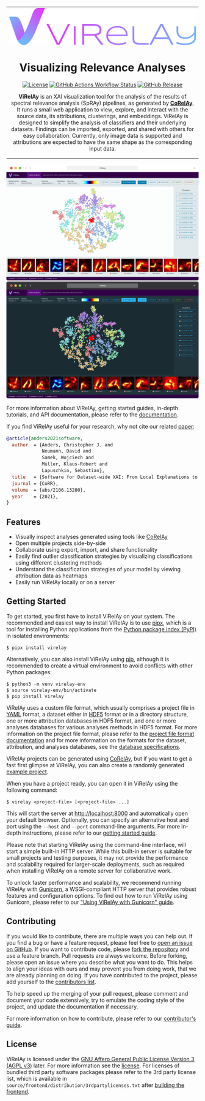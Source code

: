
<table align="center">
<tbody>
<tr>
<td align="center" width="1182px">

<img src="https://raw.githubusercontent.com/virelay/virelay/refs/heads/main/design/virelay-logo-with-title.png" alt="ViRelAy Logo"/>

# Visualizing Relevance Analyses

[![License](https://img.shields.io/pypi/l/virelay)](https://github.com/virelay/virelay?tab=License-1-ov-file)
[![GitHub Actions Workflow Status](https://img.shields.io/github/actions/workflow/status/virelay/virelay/tests.yaml)](https://github.com/virelay/virelay/actions)
[![GitHub Release](https://img.shields.io/github/v/release/virelay/virelay)](https://github.com/virelay/virelay/releases/latest)

**ViRelAy** is an XAI visualization tool for the analysis of the results of spectral relevance analysis (SpRAy) pipelines, as generated by **[CoRelAy](https://github.com/virelay/corelay)**. It runs a small web application to view, explore, and interact with the source data, its attributions, clusterings, and embeddings. ViRelAy is designed to simplify the analysis of classifiers and their underlying datasets. Findings can be imported, exported, and shared with others for easy collaboration. Currently, only image data is supported and attributions are expected to have the same shape as the corresponding input data.

</td>
</tr>
</tbody>
</table>

![ViRelAy Light Mode UI](https://raw.githubusercontent.com/virelay/virelay/refs/heads/main/design/virelay-light-mode-ui.png#gh-light-mode-only)
![ViRelAy Dark Mode UI](https://raw.githubusercontent.com/virelay/virelay/refs/heads/main/design/virelay-dark-mode-ui.png#gh-dark-mode-only)

For more information about ViRelAy, getting started guides, in-depth tutorials, and API documentation, please refer to the [documentation](https://virelay.readthedocs.io/en/latest/).

If you find ViRelAy useful for your research, why not cite our related [paper](https://arxiv.org/abs/2106.13200):

```bibtex
@article{anders2021software,
  author  = {Anders, Christopher J. and
             Neumann, David and
             Samek, Wojciech and
             Müller, Klaus-Robert and
             Lapuschkin, Sebastian},
  title   = {Software for Dataset-wide XAI: From Local Explanations to Global Insights with {Zennit}, {CoRelAy}, and {ViRelAy}},
  journal = {CoRR},
  volume  = {abs/2106.13200},
  year    = {2021},
}
```

## Features

- Visually inspect analyses generated using tools like [CoRelAy](https://github.com/virelay/corelay)
- Open multiple projects side-by-side
- Collaborate using export, import, and share functionality
- Easily find outlier classification strategies by visualizing classifications using different clustering methods
- Understand the classification strategies of your model by viewing attribution data as heatmaps
- Easily run ViRelAy locally or on a server

## Getting Started

To get started, you first have to install ViRelAy on your system. The recommended and easiest way to install ViRelAy is to use [pipx](https://pipx.pypa.io), which is a tool for installing Python applications from the [Python package index (PyPI)](https://pypi.org/) in isolated environments:

```shell
$ pipx install virelay
```

Alternatively, you can also install ViRelAy using [pip](https://pip.pypa.io), although it is recommended to create a virtual environment to avoid conflicts with other Python packages:

```shell
$ python3 -m venv virelay-env
$ source virelay-env/bin/activate
$ pip install virelay
```

ViRelAy uses a custom file format, which usually comprises a project file in [YAML](https://yaml.org/) format, a dataset either in [HDF5](https://www.hdfgroup.org/solutions/hdf5/) format or in a directory structure, one or more attribution databases in HDF5 format, and one or more analyses databases for various analyses methods in HDF5 format. For more information on the project file format, please refer to the [project file format documentation](https://virelay.readthedocs.io/en/latest/contributors-guide/project-file-format.html) and for more information on the formats for the dataset, attribution, and analyses databases, see the [database specifications](https://virelay.readthedocs.io/en/latest/contributors-guide/database-specification.html).

ViRelAy projects can be generated using [CoRelAy](https://github.com/virelay/corelay), but if you want to get a fast first glimpse at ViRelAy, you can also create a randomly generated [example project](https://virelay.readthedocs.io/en/latest/getting-started/example-project.html).

When you have a project ready, you can open it in ViRelAy using the following command:

```shell
$ virelay <project-file> [<project-file> ...]
```

This will start the server at [http://localhost:8000](http://localhost:8000) and automatically open your default browser. Optionally, you can specify an alternative host and port using the `--host` and `--port` command-line arguments. For more in-depth instructions, please refer to our [getting started guide](https://virelay.readthedocs.io/en/latest/getting-started/index.html).

Please note that starting ViRelAy using the command-line interface, will start a simple built-in HTTP server. While this built-in server is suitable for small projects and testing purposes, it may not provide the performance and scalability required for larger-scale deployments, such as required when installing ViRelAy on a remote server for collaborative work.

To unlock faster performance and scalability, we recommend running ViRelAy with [Gunicorn](https://gunicorn.org/), a WSGI-compliant HTTP server that provides robust features and configuration options. To find out how to run ViRelAy using Gunicorn, please refer to our ["Using ViRelAy with Gunicorn" guide](https://virelay.readthedocs.io/en/latest/user-guide/using-virelay-with-gunicorn.html).

## Contributing

If you would like to contribute, there are multiple ways you can help out. If you find a bug or have a feature request, please feel free to [open an issue on GitHub](https://github.com/virelay/virelay/issues). If you want to contribute code, please [fork the repository](https://github.com/virelay/virelay/fork) and use a feature branch. Pull requests are always welcome. Before forking, please open an issue where you describe what you want to do. This helps to align your ideas with ours and may prevent you from doing work, that we are already planning on doing. If you have contributed to the project, please add yourself to the [contributors list](https://github.com/virelay/virelay/blob/main/CONTRIBUTORS.md).

To help speed up the merging of your pull request, please comment and document your code extensively, try to emulate the coding style of the project, and update the documentation if necessary.

For more information on how to contribute, please refer to our [contributor's guide](https://virelay.readthedocs.io/en/latest/contributors-guide/index.html).

## License

ViRelAy is licensed under the [GNU Affero General Public License Version 3 (AGPL v3)](https://www.gnu.org/licenses/agpl-3.0.html) later. For more information see the [license](https://github.com/virelay/virelay/blob/main/COPYING). For licenses of bundled third party software packages please refer to the 3rd party license list, which is available in `source/frontend/distribution/3rdpartylicenses.txt` after [building the frontend](https://virelay.readthedocs.io/en/latest/contributors-guide/frontend.html#building-the-frontend).

